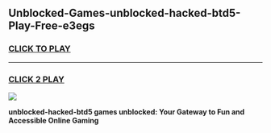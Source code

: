 
## Unblocked-Games-unblocked-hacked-btd5-Play-Free-e3egs
<h3>
<a href="https://premium76.site?title=unblocked-hacked-btd5&ref=23A">CLICK TO PLAY</a></h3>
<hr>

<h3>
<a href="https://premium76.site?title=unblocked-hacked-btd5&ref=23A">CLICK 2 PLAY</a>
  
</h3>

<a href="https://premium76.site?title=unblocked-hacked-btd5&ref=23A"><img src="https://clearcache.store/games.png"></a>


**unblocked-hacked-btd5 games unblocked: Your Gateway to Fun and Accessible Online Gaming**
